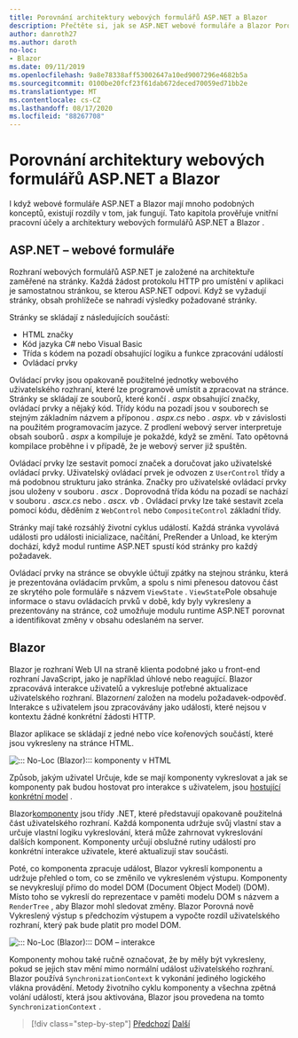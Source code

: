 ```yaml
---
title: Porovnání architektury webových formulářů ASP.NET a Blazor
description: Přečtěte si, jak se ASP.NET webové formuláře a Blazor Porovnat architektury.
author: danroth27
ms.author: daroth
no-loc:
- Blazor
ms.date: 09/11/2019
ms.openlocfilehash: 9a8e78338aff53002647a10ed9007296e4682b5a
ms.sourcegitcommit: 0100be20fcf23f61dab672deced70059ed71bb2e
ms.translationtype: MT
ms.contentlocale: cs-CZ
ms.lasthandoff: 08/17/2020
ms.locfileid: "88267708"
---
```

# <a name="architecture-comparison-of-aspnet-web-forms-and-no-locblazor"></a>Porovnání architektury webových formulářů ASP.NET a Blazor

I když webové formuláře ASP.NET a Blazor mají mnoho podobných konceptů, existují rozdíly v tom, jak fungují. Tato kapitola prověřuje vnitřní pracovní účely a architektury webových formulářů ASP.NET a Blazor .

## <a name="aspnet-web-forms"></a>ASP.NET – webové formuláře

Rozhraní webových formulářů ASP.NET je založené na architektuře zaměřené na stránky. Každá žádost protokolu HTTP pro umístění v aplikaci je samostatnou stránkou, se kterou ASP.NET odpoví. Když se vyžadují stránky, obsah prohlížeče se nahradí výsledky požadované stránky.

Stránky se skládají z následujících součástí:

- HTML značky
- Kód jazyka C# nebo Visual Basic
- Třída s kódem na pozadí obsahující logiku a funkce zpracování událostí
- Ovládací prvky

Ovládací prvky jsou opakovaně použitelné jednotky webového uživatelského rozhraní, které lze programově umístit a zpracovat na stránce. Stránky se skládají ze souborů, které končí *. aspx* obsahující značky, ovládací prvky a nějaký kód. Třídy kódu na pozadí jsou v souborech se stejným základním názvem a příponou *. aspx.cs* nebo *. aspx. vb* v závislosti na použitém programovacím jazyce. Z prodlení webový server interpretuje obsah souborů *. aspx* a kompiluje je pokaždé, když se změní. Tato opětovná kompilace proběhne i v případě, že je webový server již spuštěn.

Ovládací prvky lze sestavit pomocí značek a doručovat jako uživatelské ovládací prvky. Uživatelský ovládací prvek je odvozen z `UserControl` třídy a má podobnou strukturu jako stránka. Značky pro uživatelské ovládací prvky jsou uloženy v souboru *. ascx* . Doprovodná třída kódu na pozadí se nachází v souboru *. ascx.cs* nebo *. ascx. vb* . Ovládací prvky lze také sestavit zcela pomocí kódu, děděním z `WebControl` nebo `CompositeControl` základní třídy.

Stránky mají také rozsáhlý životní cyklus událostí. Každá stránka vyvolává události pro události inicializace, načítání, PreRender a Unload, ke kterým dochází, když modul runtime ASP.NET spustí kód stránky pro každý požadavek.

Ovládací prvky na stránce se obvykle účtují zpátky na stejnou stránku, která je prezentována ovládacím prvkům, a spolu s nimi přenesou datovou část ze skrytého pole formuláře s názvem `ViewState` . `ViewState`Pole obsahuje informace o stavu ovládacích prvků v době, kdy byly vykresleny a prezentovány na stránce, což umožňuje modulu runtime ASP.NET porovnat a identifikovat změny v obsahu odeslaném na server.

## Blazor

Blazor je rozhraní Web UI na straně klienta podobné jako u front-end rozhraní JavaScript, jako je například úhlové nebo reagující. Blazor zpracovává interakce uživatelů a vykresluje potřebné aktualizace uživatelského rozhraní. Blazor*není* založen na modelu požadavek-odpověď. Interakce s uživatelem jsou zpracovávány jako události, které nejsou v kontextu žádné konkrétní žádosti HTTP.

Blazor aplikace se skládají z jedné nebo více kořenových součástí, které jsou vykresleny na stránce HTML.

![::: No-Loc (Blazor)::: komponenty v HTML](./media/architecture-comparison/blazor-components-in-html.png)

Způsob, jakým uživatel Určuje, kde se mají komponenty vykreslovat a jak se komponenty pak budou hostovat pro interakce s uživatelem, jsou [hostující konkrétní model](hosting-models.md) .

Blazor[komponenty](components.md) jsou třídy .NET, které představují opakovaně použitelná část uživatelského rozhraní. Každá komponenta udržuje svůj vlastní stav a určuje vlastní logiku vykreslování, která může zahrnovat vykreslování dalších komponent. Komponenty určují obslužné rutiny událostí pro konkrétní interakce uživatele, které aktualizují stav součásti.

Poté, co komponenta zpracuje událost, Blazor vykreslí komponentu a udržuje přehled o tom, co se změnilo ve vykresleném výstupu. Komponenty se nevykreslují přímo do model DOM (Document Object Model) (DOM). Místo toho se vykreslí do reprezentace v paměti modelu DOM s názvem a `RenderTree` , aby Blazor mohl sledovat změny. Blazor Porovná nově Vykreslený výstup s předchozím výstupem a vypočte rozdíl uživatelského rozhraní, který pak bude platit pro model DOM.

![::: No-Loc (Blazor)::: DOM – interakce](./media/architecture-comparison/blazor-dom-interaction.png)

Komponenty mohou také ručně označovat, že by měly být vykresleny, pokud se jejich stav mění mimo normální událost uživatelského rozhraní. Blazor používá `SynchronizationContext` k vykonání jediného logického vlákna provádění. Metody životního cyklu komponenty a všechna zpětná volání událostí, která jsou aktivována, Blazor jsou provedena na tomto `SynchronizationContext` .

>[!div class="step-by-step"]
>[Předchozí](introduction.md) 
> [Další](hosting-models.md)
